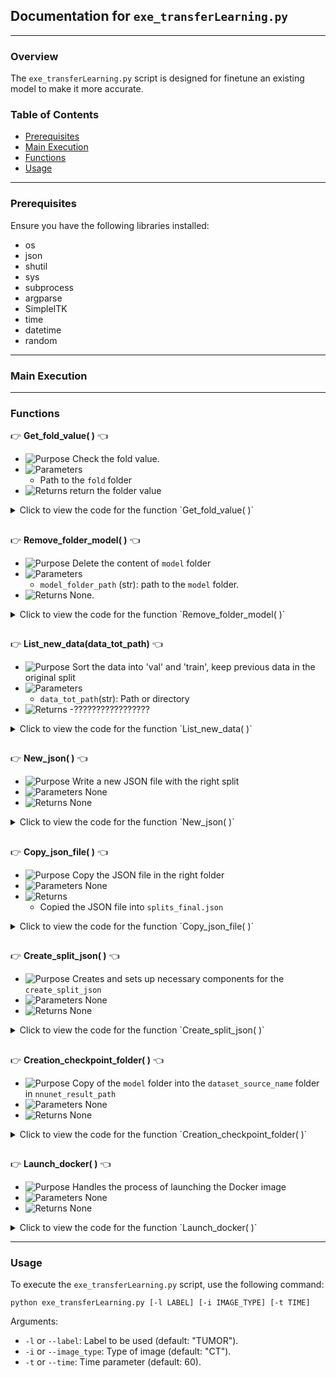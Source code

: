 
## Documentation for `exe_transferLearning.py`

---

### Overview

The `exe_transferLearning.py` script is designed for finetune an existing model to make it more accurate.

### Table of Contents

- [Prerequisites](#prerequisites)
- [Main Execution](#main-execution)
- [Functions](#functions)
- [Usage](#usage)

---

### Prerequisites

Ensure you have the following libraries installed:

- os
- json
- shutil
- sys
- subprocess
- argparse
- SimpleITK
- time
- datetime
- random

---

### Main Execution


---

### Functions


:point_right: **Get_fold_value( )** :point_left:

- ![Purpose](https://img.shields.io/badge/-Purpose-green) Check the fold value.
- ![Parameters](https://img.shields.io/badge/-Parameters-blue)
  - Path to the `fold` folder 
- ![Returns](https://img.shields.io/badge/-Returns-red) return the folder value

<details>
  <summary>Click to view the code for the function `Get_fold_value( )`</summary>

```python
# Code for the function get_fold_value
```

</details>

##  

:point_right: **Remove_folder_model( )** :point_left:

- ![Purpose](https://img.shields.io/badge/-Purpose-green) Delete the content of `model` folder 
- ![Parameters](https://img.shields.io/badge/-Parameters-blue) 
  -  `model_folder_path` (str): path to the `model` folder.
- ![Returns](https://img.shields.io/badge/-Returns-red) None.

<details>
  <summary>Click to view the code for the function `Remove_folder_model( )`</summary>

```python
# Code for the function remove_folder_model
```

</details>

##  

:point_right: **List_new_data(data_tot_path)** :point_left:

- ![Purpose](https://img.shields.io/badge/-Purpose-green) Sort the data into 'val' and 'train', keep previous data in the original split
- ![Parameters](https://img.shields.io/badge/-Parameters-blue) 
  - `data_tot_path`(str): Path or directory
- ![Returns](https://img.shields.io/badge/-Returns-red)
  -?????????????????

<details>
  <summary>Click to view the code for the function `List_new_data( )`</summary>

```python
# Code for the function list_new_data
```

</details>

##  

:point_right: **New_json( )** :point_left:

- ![Purpose](https://img.shields.io/badge/-Purpose-green) Write a new JSON file with the right split
- ![Parameters](https://img.shields.io/badge/-Parameters-blue) None
- ![Returns](https://img.shields.io/badge/-Returns-red) None

<details>
  <summary>Click to view the code for the function `New_json( )`</summary>

```python
# Code for the function new_json
```

</details>

##  

:point_right: **Copy_json_file( )** :point_left:

- ![Purpose](https://img.shields.io/badge/-Purpose-green) Copy the JSON file in the right folder
- ![Parameters](https://img.shields.io/badge/-Parameters-blue) None
- ![Returns](https://img.shields.io/badge/-Returns-red)
  - Copied the JSON file into `splits_final.json`

<details>
  <summary>Click to view the code for the function `Copy_json_file( )`</summary>

```python
# Code for the function copy_json_file
```

</details>

##  

:point_right: **Create_split_json( )** :point_left:

- ![Purpose](https://img.shields.io/badge/-Purpose-green) Creates and sets up necessary components for the `create_split_json`
- ![Parameters](https://img.shields.io/badge/-Parameters-blue) None
- ![Returns](https://img.shields.io/badge/-Returns-red) None

<details>
  <summary>Click to view the code for the function `Create_split_json( )`</summary>

```python
# Code for the function create_split_json
```

</details>
 
##  

:point_right: **Creation_checkpoint_folder( )** :point_left:

- ![Purpose](https://img.shields.io/badge/-Purpose-green) Copy of the `model` folder into the `dataset_source_name` folder in `nnunet_result_path`
- ![Parameters](https://img.shields.io/badge/-Parameters-blue) None
- ![Returns](https://img.shields.io/badge/-Returns-red) None

<details>
  <summary>Click to view the code for the function `Creation_checkpoint_folder( )`</summary>

```python
# Code for the function creation_checkpoint_folder
```

</details>

##  
 

:point_right: **Launch_docker( )** :point_left:

- ![Purpose](https://img.shields.io/badge/-Purpose-green) Handles the process of launching the Docker image
- ![Parameters](https://img.shields.io/badge/-Parameters-blue) None
- ![Returns](https://img.shields.io/badge/-Returns-red) None

<details>
  <summary>Click to view the code for the function `Launch_docker( )`</summary>

```python
# Code for the function launch_docker
```

</details>

---

### Usage 

To execute the `exe_transferLearning.py` script, use the following command:

```
python exe_transferLearning.py [-l LABEL] [-i IMAGE_TYPE] [-t TIME]
```

Arguments:
- `-l` or `--label`: Label to be used (default: "TUMOR").
- `-i` or `--image_type`: Type of image (default: "CT").
- `-t` or `--time`: Time parameter (default: 60).


